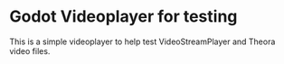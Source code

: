 # Godot Videoplayer for testing

This is a simple videoplayer to help test VideoStreamPlayer and Theora video files.
